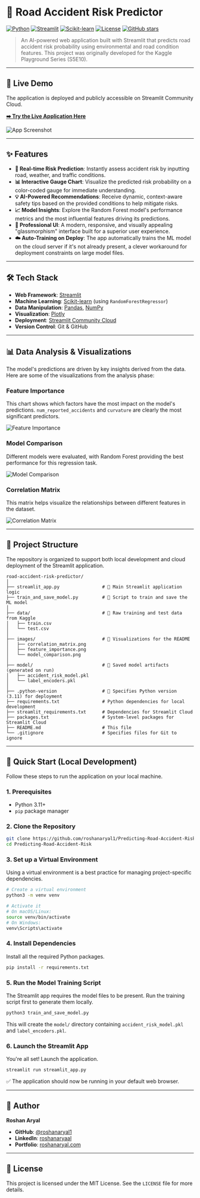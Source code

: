 # 🚗 Road Accident Risk Predictor

[![Python](https://img.shields.io/badge/Python-3.11-blue.svg)](https://www.python.org/)
[![Streamlit](https://img.shields.io/badge/Streamlit-1.33-ff69b4.svg)](https://streamlit.io/)
[![Scikit-learn](https://img.shields.io/badge/Scikit--learn-1.3.0-orange.svg)](https://scikit-learn.org/)
[![License](https://img.shields.io/badge/License-MIT-green.svg)](LICENSE)
[![GitHub stars](https://img.shields.io/github/stars/roshanaryal1/Predicting-Road-Accident-Risk?style=social)](https://github.com/roshanaryal1/Predicting-Road-Accident-Risk/stargazers)

> An AI-powered web application built with Streamlit that predicts road accident risk probability using environmental and road condition features. This project was originally developed for the Kaggle Playground Series (S5E10).

---

## 🚀 Live Demo

The application is deployed and publicly accessible on Streamlit Community Cloud.

**[➡️ Try the Live Application Here](https://roadaccident-roshanar-aryal.streamlit.app/)**

![App Screenshot](https://i.imgur.com/5v4pYJc.png)

---

## ✨ Features

-   **🔮 Real-time Risk Prediction**: Instantly assess accident risk by inputting road, weather, and traffic conditions.
-   **📊 Interactive Gauge Chart**: Visualize the predicted risk probability on a color-coded gauge for immediate understanding.
-   **💡 AI-Powered Recommendations**: Receive dynamic, context-aware safety tips based on the provided conditions to help mitigate risks.
-   **📈 Model Insights**: Explore the Random Forest model's performance metrics and the most influential features driving its predictions.
-   **🎨 Professional UI**: A modern, responsive, and visually appealing "glassmorphism" interface built for a superior user experience.
-   **☁️ Auto-Training on Deploy**: The app automatically trains the ML model on the cloud server if it's not already present, a clever workaround for deployment constraints on large model files.

---

## 🛠️ Tech Stack

-   **Web Framework**: [Streamlit](https://streamlit.io/)
-   **Machine Learning**: [Scikit-learn](https://scikit-learn.org/) (using `RandomForestRegressor`)
-   **Data Manipulation**: [Pandas](https://pandas.pydata.org/), [NumPy](https://numpy.org/)
-   **Visualization**: [Plotly](https://plotly.com/)
-   **Deployment**: [Streamlit Community Cloud](https://streamlit.io/cloud)
-   **Version Control**: Git & GitHub

---

## 📊 Data Analysis & Visualizations

The model's predictions are driven by key insights derived from the data. Here are some of the visualizations from the analysis phase:

### Feature Importance
This chart shows which factors have the most impact on the model's predictions. `num_reported_accidents` and `curvature` are clearly the most significant predictors.

![Feature Importance](images/feature_importance.png)

### Model Comparison
Different models were evaluated, with Random Forest providing the best performance for this regression task.

![Model Comparison](images/model_comparison.png)

### Correlation Matrix
This matrix helps visualize the relationships between different features in the dataset.

![Correlation Matrix](images/correlation_matrix.png)

---

## 📁 Project Structure

The repository is organized to support both local development and cloud deployment of the Streamlit application.

```
road-accident-risk-predictor/
│
├── streamlit_app.py                # 🚀 Main Streamlit application logic
├── train_and_save_model.py         # 🤖 Script to train and save the ML model
│
├── data/                           # 📁 Raw training and test data from Kaggle
│   ├── train.csv
│   └── test.csv
│
├── images/                         # 📸 Visualizations for the README
│   ├── correlation_matrix.png
│   ├── feature_importance.png
│   └── model_comparison.png
│
├── model/                          # 💾 Saved model artifacts (generated on run)
│   ├── accident_risk_model.pkl
│   └── label_encoders.pkl
│
├── .python-version                 # 🐍 Specifies Python version (3.11) for deployment
├── requirements.txt                # Python dependencies for local development
├── streamlit_requirements.txt      # Dependencies for Streamlit Cloud
├── packages.txt                    # System-level packages for Streamlit Cloud
├── README.md                       # This file
└── .gitignore                      # Specifies files for Git to ignore
```

---

## 🚀 Quick Start (Local Development)

Follow these steps to run the application on your local machine.

### 1. Prerequisites
-   Python 3.11+
-   `pip` package manager

### 2. Clone the Repository
```bash
git clone https://github.com/roshanaryal1/Predicting-Road-Accident-Risk.git
cd Predicting-Road-Accident-Risk
```

### 3. Set up a Virtual Environment
Using a virtual environment is a best practice for managing project-specific dependencies.
```bash
# Create a virtual environment
python3 -m venv venv

# Activate it
# On macOS/Linux:
source venv/bin/activate
# On Windows:
venv\Scripts\activate
```

### 4. Install Dependencies
Install all the required Python packages.
```bash
pip install -r requirements.txt
```

### 5. Run the Model Training Script
The Streamlit app requires the model files to be present. Run the training script first to generate them locally.
```bash
python3 train_and_save_model.py
```
This will create the `model/` directory containing `accident_risk_model.pkl` and `label_encoders.pkl`.

### 6. Launch the Streamlit App
You're all set! Launch the application.
```bash
streamlit run streamlit_app.py
```
✅ The application should now be running in your default web browser.

---

## 👤 Author

**Roshan Aryal**

-   **GitHub**: [@roshanaryal1](https://github.com/roshanaryal1)
-   **LinkedIn**: [roshanaryaal](https://www.linkedin.com/in/roshanaryaal/)
-   **Portfolio**: [roshanaryal.com](https://www.roshanaryal.com)

---

## 📝 License

This project is licensed under the MIT License. See the `LICENSE` file for more details.
